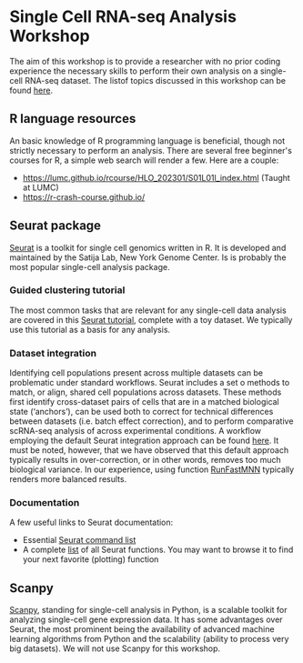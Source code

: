# Single Cell RNA-seq Analysis Workshop

The aim of this workshop is to provide a researcher with no prior coding experience the necessary skills to perform their own analysis on a single-cell RNA-seq dataset. The listof topics discussed in this workshop can be found [here](https://github.com/chuvalab/sc_analysis_workshop/blob/main/topics.md).

## R language resources
An basic knowledge of R programming language is beneficial, though not strictly necessary to perform an analysis. There are several free beginner's courses for R, a simple web search will render a few. Here are a couple:

* https://lumc.github.io/rcourse/HLO_202301/S01L01l_index.html (Taught at LUMC)
* https://r-crash-course.github.io/

## Seurat package
[Seurat](https://satijalab.org/seurat/index.html) is a toolkit for single cell genomics written in R. It is developed and maintained by the Satija Lab, New York Genome Center. Is is probably the most popular single-cell analysis package.

### Guided clustering tutorial
The most common tasks that are relevant for any single-cell data analysis are covered in this [Seurat tutorial](https://satijalab.org/seurat/articles/pbmc3k_tutorial.html), complete with a toy dataset. We typically use this tutorial as a basis for any analysis.

### Dataset integration
Identifying cell populations present across multiple datasets can be problematic under standard workflows. Seurat includes a set o methods to match, or align, shared cell populations across datasets. These methods first identify cross-dataset pairs of cells that are in a matched biological state (‘anchors’), can be used both to correct for technical differences between datasets (i.e. batch effect correction), and to perform comparative scRNA-seq analysis of across experimental conditions. A workflow employing the default Seurat integration approach can be found [here](https://satijalab.org/seurat/articles/integration_introduction). It must be noted, however, that we have observed that this default approach typically results in over-correction, or in other words, removes too much biological variance. In our experience, using function [RunFastMNN](http://htmlpreview.github.io/?https://github.com/satijalab/seurat-wrappers/blob/master/docs/fast_mnn.html) typically renders more balanced results.

### Documentation
A few useful links to Seurat documentation:
* Essential [Seurat command list](https://satijalab.org/seurat/articles/essential_commands.html)
* A complete [list](https://www.rdocumentation.org/packages/Seurat/versions/4.3.0.1) of all Seurat functions. You may want to browse it to find your next favorite (plotting) function

## Scanpy
[Scanpy](https://scanpy.readthedocs.io/en/stable/), standing for single-cell analysis in Python, is a scalable toolkit for analyzing single-cell gene expression data. It has some advantages over Seurat, the most prominent being the availability of advanced machine learning algorithms from Python and the scalability (ability to process very big datasets). We will not use Scanpy for this workshop.
